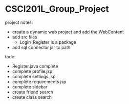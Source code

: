 # CSCI201L_Group_Project
project notes:
- create a dynamic web project and add the WebContent
- add src files
  - Login_Register is a package
- add sql connector jar to path

todo:
- Register.java complete
- complete profile.jsp
- complete settings.jsp
- complete requirements.jsp
- complete sidebar
- create friend search
- create class search
  
